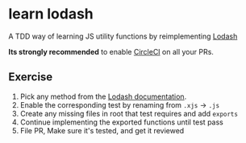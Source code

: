 # learn lodash
A TDD way of learning JS utility functions by reimplementing [Lodash](https://lodash.com/)

**Its strongly recommended** to enable [CircleCI](https://circleci.com/docs/language-javascript/) on all your PRs.

## Exercise
1. Pick any method from the [Lodash documentation](https://lodash.com/docs/4.17.15).
2. Enable the corresponding test by renaming from `.xjs` -> `.js`
3. Create any missing files in root that test requires and add `exports`
4. Continue implementing the exported functions until test pass
5. File PR, Make sure it's tested, and get it reviewed